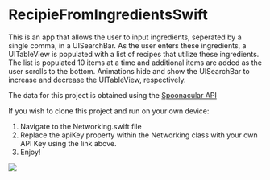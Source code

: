 # RecipieFromIngredientsSwift

This is an app that allows the user to input ingredients, seperated by a single comma, in a UISearchBar. As the user enters these ingredients, a UITableView is populated with a list of recipes that utilize these ingredients. The list is populated 10 items at a time and additional items are added as the user scrolls to the bottom. Animations hide and show the UISearchBar to increase and decrease the UITableView, respectively.

The data for this project is obtained using the [Spoonacular API](https://spoonacular.com/food-api)

If you wish to clone this project and run on your own device:
  1. Navigate to the Networking.swift file
  2. Replace the apiKey property within the Networking class with your own API Key using the link above.
  3. Enjoy!

![](appdemo.gif)
